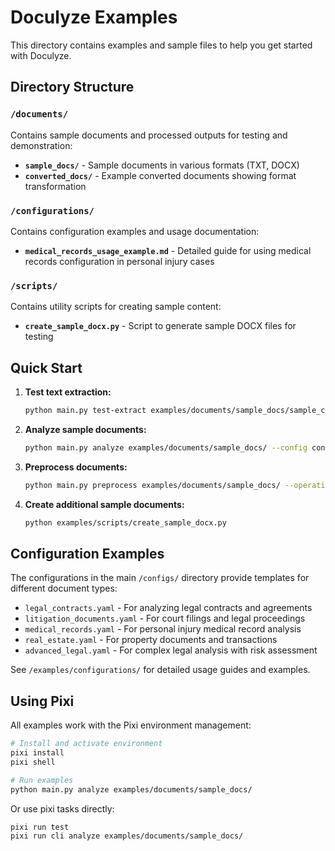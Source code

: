 # Doculyze Examples

This directory contains examples and sample files to help you get started with Doculyze.

## Directory Structure

### `/documents/`
Contains sample documents and processed outputs for testing and demonstration:

- **`sample_docs/`** - Sample documents in various formats (TXT, DOCX)
- **`converted_docs/`** - Example converted documents showing format transformation

### `/configurations/`
Contains configuration examples and usage documentation:

- **`medical_records_usage_example.md`** - Detailed guide for using medical records configuration in personal injury cases

### `/scripts/`
Contains utility scripts for creating sample content:

- **`create_sample_docx.py`** - Script to generate sample DOCX files for testing

## Quick Start

1. **Test text extraction:**
   ```bash
   python main.py test-extract examples/documents/sample_docs/sample_contract.txt
   ```

2. **Analyze sample documents:**
   ```bash
   python main.py analyze examples/documents/sample_docs/ --config configs/legal_contracts.yaml
   ```

3. **Preprocess documents:**
   ```bash
   python main.py preprocess examples/documents/sample_docs/ --operation extract
   ```

4. **Create additional sample documents:**
   ```bash
   python examples/scripts/create_sample_docx.py
   ```

## Configuration Examples

The configurations in the main `/configs/` directory provide templates for different document types:

- `legal_contracts.yaml` - For analyzing legal contracts and agreements
- `litigation_documents.yaml` - For court filings and legal proceedings  
- `medical_records.yaml` - For personal injury medical record analysis
- `real_estate.yaml` - For property documents and transactions
- `advanced_legal.yaml` - For complex legal analysis with risk assessment

See `/examples/configurations/` for detailed usage guides and examples.

## Using Pixi

All examples work with the Pixi environment management:

```bash
# Install and activate environment
pixi install
pixi shell

# Run examples
python main.py analyze examples/documents/sample_docs/
```

Or use pixi tasks directly:

```bash
pixi run test
pixi run cli analyze examples/documents/sample_docs/
```
